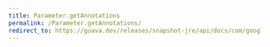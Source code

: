 ```yaml
---
title: Parameter.getAnnotations
permalink: /Parameter.getAnnotations/
redirect_to: https://guava.dev/releases/snapshot-jre/api/docs/com/google/common/reflect/Parameter.html#getAnnotations--
---
```

